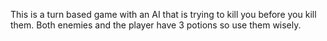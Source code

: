 This is a turn based game with an AI that is trying to kill you before you kill them. Both enemies and the player have 3 potions so use them wisely.
